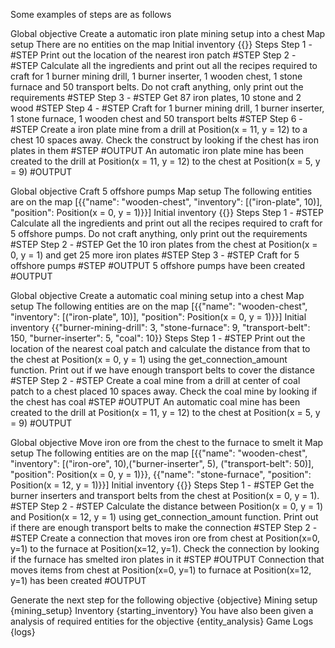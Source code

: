 Some examples of steps are as follows

Global objective
Create a automatic iron plate mining setup into a chest
Map setup
There are no entities on the map
Initial inventory
{{}}
Steps
Step 1 - #STEP Print out the location of the nearest iron patch #STEP
Step 2 - #STEP Calculate all the ingredients and print out all the recipes required to craft for 1 burner mining drill, 1 burner inserter, 1 wooden chest, 1 stone furnace and 50 transport belts. Do not craft anything, only print out the requirements #STEP
Step 3 - #STEP Get 87 iron plates, 10 stone and 2 wood #STEP
Step 4 - #STEP Craft for 1 burner mining drill, 1 burner inserter, 1 stone furnace, 1 wooden chest and 50 transport belts #STEP
Step 6 - #STEP Create a iron plate mine from a drill at Position(x = 11, y = 12) to a chest 10 spaces away. Check the construct by looking if the chest has iron plates in them #STEP
#OUTPUT An automatic iron plate mine has been created to the drill at Position(x = 11, y = 12) to the chest at Position(x = 5, y = 9) #OUTPUT

Global objective
Craft 5 offshore pumps
Map setup
The following entities are on the map [{{"name": "wooden-chest", "inventory": [("iron-plate", 10)], "position": Position(x = 0, y = 1)}}]
Initial inventory
{{}}
Steps
Step 1 - #STEP Calculate all the ingredients and print out all the recipes required to craft for 5 offshore pumps. Do not craft anything, only print out the requirements #STEP
Step 2 - #STEP Get the 10 iron plates from the chest at Position(x = 0, y = 1) and get 25 more iron plates #STEP
Step 3 - #STEP Craft for 5 offshore pumps #STEP
#OUTPUT 5 offshore pumps have been created #OUTPUT

Global objective
Create a automatic coal mining setup into a chest
Map setup
The following entities are on the map [{{"name": "wooden-chest", "inventory": [("iron-plate", 10)], "position": Position(x = 0, y = 1)}}]
Initial inventory
{{"burner-mining-drill": 3,
                            "stone-furnace": 9,
                            "transport-belt": 150,
                            "burner-inserter": 5,
                            "coal": 10}}
Steps
Step 1 - #STEP Print out the location of the nearest coal patch and calculate the distance from that to the chest at Position(x = 0, y = 1) using the get_connection_amount function. Print out if we have enough transport belts to cover the distance #STEP
Step 2 - #STEP Create a coal mine from a drill at center of coal patch to a chest placed 10 spaces away. Check the coal mine by looking if the chest has coal #STEP
#OUTPUT An automatic coal mine has been created to the drill at Position(x = 11, y = 12) to the chest at Position(x = 5, y = 9) #OUTPUT

Global objective
Move iron ore from the chest to the furnace to smelt it
Map setup
The following entities are on the map [{{"name": "wooden-chest", "inventory": [("iron-ore", 10),("burner-inserter", 5), ("transport-belt": 50)], "position": Position(x = 0, y = 1)}}, {{"name": "stone-furnace", "position": Position(x = 12, y = 1)}}]
Initial inventory
{{}}
Steps
Step 1 - #STEP Get the burner inserters and transport belts from the chest at Position(x = 0, y =  1). #STEP
Step 2 - #STEP Calculate the distance between Position(x = 0, y = 1) and Position(x = 12, y = 1) using get_connection_amount function. Print out if there are enough transport belts to make the connection #STEP
Step 2 - #STEP Create a connection that moves iron ore from chest at Position(x=0, y=1) to the furnace at Position(x=12, y=1). Check the connection by looking if the furnace has smelted iron plates in it #STEP
#OUTPUT Connection that moves items from chest at Position(x=0, y=1) to furnace at Position(x=12, y=1) has been created #OUTPUT


Generate the next step for the following objective
{objective}
Mining setup
{mining_setup}
Inventory
{starting_inventory}
You have also been given a analysis of required entities for the objective
{entity_analysis}
Game Logs
{logs}